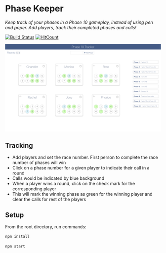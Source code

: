 # Phase Keeper

_Keep track of your phases in a Phase 10 gameplay, instead of using pen and paper. Add players, track their completed phases and calls!_

[![Build Status](https://travis-ci.com/nahiyannaim/Phase-Keeper.svg?branch=master)](https://travis-ci.com/nahiyannaim/Phase-Keeper) [![HitCount](http://hits.dwyl.io/nahiyannaim/https://githubcom/nahiyannaim/Phase-Keeper.svg)](http://hits.dwyl.io/nahiyannaim/https://githubcom/nahiyannaim/Phase-Keeper)

<img src="./images/screenshot.png" width="900"/>

## Tracking

- Add players and set the race number. First person to complete the race number of phases will win
- Click on a phase number for a given player to indicate their call in a round
- Calls would be indicated by blue background
- When a player wins a round, click on the check mark for the corresponding player
- This will mark the winning phase as green for the winning player and clear the calls for rest of the players

## Setup

From the root directory, run commands:

    npm install

    npm start

